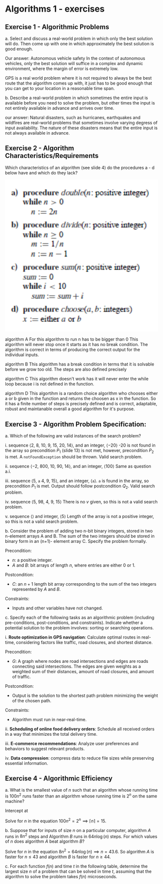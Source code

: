 # Algorithms 1 - exercises

## Exercise 1 - Algorithmic Problems

a. Select and discuss a real-world problem in which only the best solution will do. Then
come up with one in which approximately the best solution is good enough.

Our answer: Autonomous vehicle safety 
In the context of autonomous vehicles, only the best solution will suffice in a complex and dynamic environment, where the margin of error is extremely low. 

GPS is a real world problem where it is not required to always be the best route that the algorithm comes up with, it just has to be good enough that you can get to your location in a reasonable time span. 

b. Describe a real-world problem in which sometimes the entire input is available before
you need to solve the problem, but other times the input is not entirely available in
advance and arrives over time.

our answer: Natural disasters, such as hurricanes, earthquakes and wildfires are real-world problems that sometimes involve varying degress of input availability. The nature of these disasters means that the entire input is not always available in advance.

## Exercise 2 - Algorithm Characteristics/Requirements

Which characteristics of an algorithm (see slide 4) do the procedures a - d below have and which
do they lack?

![image](exc2_algorithms.png)

algorithm A
For this algorithm to run n has to be bigger than 0
This algorithm will never stop once it starts as it has no break condition. 
The algorithm is correct in terms of producing the correct output for the individual inputs.

algorithm B
This algorithm has a break condition in terms that it is solvable before we grow too old. 
The steps are also defined precisely 

algorithm C
This algorithm doesn't work has it will never enter the while loop because i is not defined in the function.

algorithm D
This algortihm is a random choice algorithm who chooses either a or b given in the function and returns the choosen as x in the function. 
So it has a finite number of steps is precisely defined and is correct, adaptable, robust and maintanable overall a good algorithm for it's purpose.

## Exercise 3 - Algorithm Problem Specification:
a. Which of the following are valid instances of the search problem?

i. sequence ⟨2, 8, 10, 9, 15, 20, 14⟩, and an integer, ⟨−20⟩
-20 is not found in the array so precondition $P_1$ (slide 13) is not met, however, precondition $P_2$ is met.
A `notFoundException` should be thrown.
Valid search problem.

ii. sequence ⟨−2, 800, 10, 90, 14⟩, and an integer, ⟨100⟩
Same as question a.i.

iii. sequence ⟨5, `a` 4, 9, 15⟩, and an integer, ⟨`a`⟩.
`a` is found in the array, so precondition $P_1$ is met.
Output should follow postcondition $Q_2$.
Valid search problem.

iv. sequence ⟨5, 98, 4, 9, 15⟩
There is no $v$ given, so this is not a valid search problem.

v. sequence ⟨⟩ and integer, ⟨5⟩
Length of the array is not a positive integer, so this is not a valid search problem.

b. Consider the problem of adding two n-bit binary integers, stored in two n-element arrays
A and B. The sum of the two integers should be stored in binary form in an (n+1)-
element array C. Specify the problem formally.

Precondition:
- $n$: a positive integer.
- $A$ and $B$: bit arrays of length $n$, where entries are either 0 or 1.

Postcondition:
- $C$: an $n+1$ length bit array corresponding to the sum of the two integers represented by $A$ and $B$.

Constraints:
- Inputs and other variables have not changed.

c. Specify each of the following tasks as an algorithmic problem (including pre-conditions,
post-conditions, and constraints). Indicate whether a potential solution to the problem
involves: sorting or searching operations.

i. **Route optimization in GPS navigation**: Calculate optimal routes in real-time,
considering factors like traffic, road closures, and shortest distance.

Precondition:
- $G$: A graph where nodes are road intersections and edges are roads connecting said intersections.
The edges are given weights as a weighted sum of their distances, amount of road closures, and amount of traffic.

Postcondition:
- Output is the solution to the shortest path problem minimizing the weight of the chosen path.

Constraints:
- Algorithm must run in near-real-time.

ii. **Scheduling of online food delivery orders**: Schedule all received orders in a
way that minimizes the total delivery time.

iii. **E-commerce recommendations**: Analyze user preferences and behaviors to
suggest relevant products.

iv. **Data compression**: compress data to reduce file sizes while preserving essential
information.

## Exercise 4 - Algorithmic Efficiency

a. What is the smallest value of $n$ such that an algorithm whose running time is $100n^2$ runs
faster than an algorithm whose running time is $2^n$ on the same machine?

Intercept at 

Solve for $n$ in the equation $100n^2 = 2^n \implies \lceil n \rceil = 15$.

b. Suppose that for inputs of size $n$ on a particular computer, algorithm $A$ runs in $8n^2$ steps
and Algorithm $B$ runs in $64n\log(n)$ steps. For which values of $n$ does algorithm $A$ beat
algorithm $B$?

Solve for $n$ in the equation $8n^2 = 64n\log(n) \implies n = 43.6$.
So algorithm $A$ is faster for $n\le43$ and algorithm $B$ is faster for $n\ge44$.

c. For each function $f(n)$ and time $t$ in the following table, determine the largest size $n$ of a
problem that can be solved in time $t$, assuming that the algorithm to solve the problem
takes $f(n)$ microseconds.
